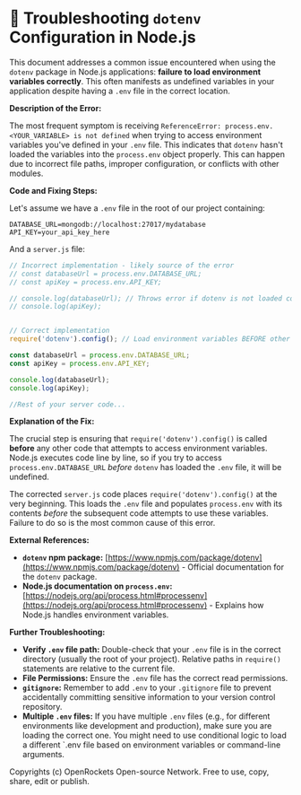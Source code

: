# 🐞 Troubleshooting `dotenv` Configuration in Node.js


This document addresses a common issue encountered when using the `dotenv` package in Node.js applications: **failure to load environment variables correctly**.  This often manifests as undefined variables in your application despite having a `.env` file in the correct location.

**Description of the Error:**

The most frequent symptom is receiving `ReferenceError: process.env.<YOUR_VARIABLE> is not defined` when trying to access environment variables you've defined in your `.env` file. This indicates that `dotenv` hasn't loaded the variables into the `process.env` object properly.  This can happen due to incorrect file paths, improper configuration, or conflicts with other modules.

**Code and Fixing Steps:**

Let's assume we have a `.env` file in the root of our project containing:

```
DATABASE_URL=mongodb://localhost:27017/mydatabase
API_KEY=your_api_key_here
```

And a `server.js` file:

```javascript
// Incorrect implementation - likely source of the error
// const databaseUrl = process.env.DATABASE_URL;
// const apiKey = process.env.API_KEY;

// console.log(databaseUrl); // Throws error if dotenv is not loaded correctly
// console.log(apiKey);


// Correct implementation
require('dotenv').config(); // Load environment variables BEFORE other imports

const databaseUrl = process.env.DATABASE_URL;
const apiKey = process.env.API_KEY;

console.log(databaseUrl);
console.log(apiKey);

//Rest of your server code...
```

**Explanation of the Fix:**

The crucial step is ensuring that `require('dotenv').config()` is called **before** any other code that attempts to access environment variables.  Node.js executes code line by line, so if you try to access `process.env.DATABASE_URL` *before* `dotenv` has loaded the `.env` file, it will be undefined.

The corrected `server.js` code places `require('dotenv').config()` at the very beginning. This loads the `.env` file and populates `process.env` with its contents *before* the subsequent code attempts to use these variables.  Failure to do so is the most common cause of this error.


**External References:**

* **`dotenv` npm package:** [https://www.npmjs.com/package/dotenv](https://www.npmjs.com/package/dotenv)  -  Official documentation for the `dotenv` package.
* **Node.js documentation on `process.env`:** [https://nodejs.org/api/process.html#processenv](https://nodejs.org/api/process.html#processenv) - Explains how Node.js handles environment variables.

**Further Troubleshooting:**

* **Verify `.env` file path:** Double-check that your `.env` file is in the correct directory (usually the root of your project).  Relative paths in `require()` statements are relative to the current file.
* **File Permissions:** Ensure the `.env` file has the correct read permissions.
* **`gitignore`:**  Remember to add `.env` to your `.gitignore` file to prevent accidentally committing sensitive information to your version control repository.
* **Multiple `.env` files:** If you have multiple `.env` files (e.g., for different environments like development and production), make sure you are loading the correct one. You might need to use conditional logic to load a different `.env file based on environment variables or command-line arguments.


Copyrights (c) OpenRockets Open-source Network. Free to use, copy, share, edit or publish.

